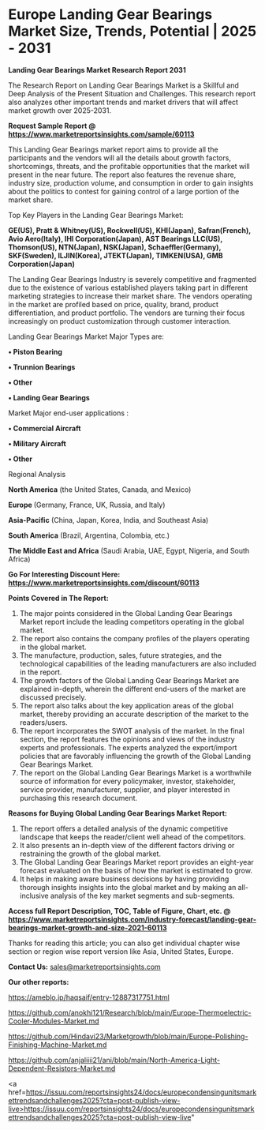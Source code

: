  # Europe Landing Gear Bearings Market Size, Trends, Potential | 2025 - 2031

<strong>Landing Gear Bearings Market Research Report 2031</strong>

The Research Report on Landing Gear Bearings Market is a Skillful and Deep Analysis of the Present Situation and Challenges. This research report also analyzes other important trends and market drivers that will affect market growth over 2025-2031.

<strong>Request Sample Report @ <a href=https://www.marketreportsinsights.com/sample/60113>https://www.marketreportsinsights.com/sample/60113</a></strong>

This Landing Gear Bearings market report aims to provide all the participants and the vendors will all the details about growth factors, shortcomings, threats, and the profitable opportunities that the market will present in the near future. The report also features the revenue share, industry size, production volume, and consumption in order to gain insights about the politics to contest for gaining control of a large portion of the market share.

Top Key Players in the Landing Gear Bearings Market:

<strong>GE(US), Pratt & Whitney(US), Rockwell(US), KHI(Japan), Safran(French), Avio Aero(Italy), IHI Corporation(Japan), AST Bearings LLC(US), Thomson(US), NTN(Japan), NSK(Japan), Schaeffler(Germany), SKF(Sweden), ILJIN(Korea), JTEKT(Japan), TIMKEN(USA), GMB Corporation(Japan)</strong>

The Landing Gear Bearings Industry is severely competitive and fragmented due to the existence of various established players taking part in different marketing strategies to increase their market share. The vendors operating in the market are profiled based on price, quality, brand, product differentiation, and product portfolio. The vendors are turning their focus increasingly on product customization through customer interaction.

Landing Gear Bearings Market Major Types are:

<strong>• Piston Bearing

• Trunnion Bearings

• Other

• Landing Gear Bearings</strong>

Market Major end-user applications :

<strong>• Commercial Aircraft

• Military Aircraft

• Other</strong>

Regional Analysis

</u><strong><b>North America</b></strong> (the United States, Canada, and Mexico)

<strong><b>Europe </b></strong>(Germany, France, UK, Russia, and Italy)

<strong><b>Asia-Pacific</b></strong> (China, Japan, Korea, India, and Southeast Asia)

<strong><b>South America</b></strong> (Brazil, Argentina, Colombia, etc.)

<strong><b>The Middle East and Africa</b></strong> (Saudi Arabia, UAE, Egypt, Nigeria, and South Africa)

<strong>Go For Interesting Discount Here: <a href=https://www.marketreportsinsights.com/discount/60113>https://www.marketreportsinsights.com/discount/60113</a></strong>

<strong>Points Covered in The Report:</strong>
<ol>
  <li>The major points considered in the Global Landing Gear Bearings Market report include the leading competitors operating in the global market.</li>
  <li>The report also contains the company profiles of the players operating in the global market.</li>
  <li>The manufacture, production, sales, future strategies, and the technological capabilities of the leading manufacturers are also included in the report.</li>
  <li>The growth factors of the Global Landing Gear Bearings Market are explained in-depth, wherein the different end-users of the market are discussed precisely.</li>
  <li>The report also talks about the key application areas of the global market, thereby providing an accurate description of the market to the readers/users.</li>
  <li>The report incorporates the SWOT analysis of the market. In the final section, the report features the opinions and views of the industry experts and professionals. The experts analyzed the export/import policies that are favorably influencing the growth of the Global Landing Gear Bearings Market.</li>
  <li>The report on the Global Landing Gear Bearings Market is a worthwhile source of information for every policymaker, investor, stakeholder, service provider, manufacturer, supplier, and player interested in purchasing this research document.</li>
</ol>
<strong>Reasons for Buying Global Landing Gear Bearings Market Report:</strong>

<ol>
  <li>The report offers a detailed analysis of the dynamic competitive landscape that keeps the reader/client well ahead of the competitors.</li>
  <li>It also presents an in-depth view of the different factors driving or restraining the growth of the global market.</li>
  <li>The Global Landing Gear Bearings Market report provides an eight-year forecast evaluated on the basis of how the market is estimated to grow.</li>
  <li>It helps in making aware business decisions by having providing thorough insights insights into the global market and by making an all-inclusive analysis of the key market segments and sub-segments.</li>
</ol>
<strong>Access full Report Description, TOC, Table of Figure, Chart, etc. @ <a href=https://www.marketreportsinsights.com/industry-forecast/landing-gear-bearings-market-growth-and-size-2021-60113>https://www.marketreportsinsights.com/industry-forecast/landing-gear-bearings-market-growth-and-size-2021-60113</a></strong>


Thanks for reading this article; you can also get individual chapter wise section or region wise report version like Asia, United States, Europe.

<strong>Contact Us:</strong>
sales@marketreportsinsights.com

<strong>Our other reports:</strong>

<a href=https://ameblo.jp/haqsaif/entry-12887317751.html>https://ameblo.jp/haqsaif/entry-12887317751.html</a>

<a href=https://github.com/anokhi121/Research/blob/main/Europe-Thermoelectric-Cooler-Modules-Market.md>https://github.com/anokhi121/Research/blob/main/Europe-Thermoelectric-Cooler-Modules-Market.md</a>

<a href=https://github.com/Hindavi23/Marketgrowth/blob/main/Europe-Polishing-Finishing-Machine-Market.md>https://github.com/Hindavi23/Marketgrowth/blob/main/Europe-Polishing-Finishing-Machine-Market.md</a>

<a href=https://github.com/anjaliiii21/ani/blob/main/North-America-Light-Dependent-Resistors-Market.md>https://github.com/anjaliiii21/ani/blob/main/North-America-Light-Dependent-Resistors-Market.md</a>

<a href=https://issuu.com/reportsinsights24/docs/europecondensingunitsmarkettrendsandchallenges2025?cta=post-publish-view-live>https://issuu.com/reportsinsights24/docs/europecondensingunitsmarkettrendsandchallenges2025?cta=post-publish-view-live</a>"
